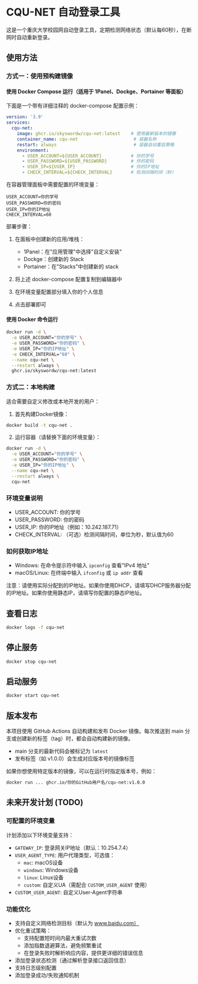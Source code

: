 # CQU-NET 自动登录工具

这是一个重庆大学校园网自动登录工具，定期检测网络状态（默认每60秒），在断网时自动重新登录。

## 使用方法

### 方式一：使用预构建镜像

#### 使用 Docker Compose 运行（适用于 1Panel、Dockge、Portainer 等面板）

下面是一个带有详细注释的 docker-compose 配置示例：

```yaml
version: '3.9'
services:
  cqu-net:
    image: ghcr.io/skyswordw/cqu-net:latest    # 使用最新版本的镜像
    container_name: cqu-net                     # 容器名称
    restart: always                             # 容器自动重启策略
    environment:
      - USER_ACCOUNT=${USER_ACCOUNT}           # 你的学号
      - USER_PASSWORD=${USER_PASSWORD}         # 你的密码
      - USER_IP=${USER_IP}                     # 你的IP地址
      - CHECK_INTERVAL=${CHECK_INTERVAL}       # 检测间隔时间（秒）
```

在容器管理面板中需要配置的环境变量：
```plaintext
USER_ACCOUNT=你的学号
USER_PASSWORD=你的密码
USER_IP=你的IP地址
CHECK_INTERVAL=60
```

部署步骤：
1. 在面板中创建新的应用/堆栈：
   - 1Panel：在"应用管理"中选择"自定义安装"
   - Dockge：创建新的 Stack
   - Portainer：在"Stacks"中创建新的 stack

2. 将上述 docker-compose 配置复制到编辑器中

3. 在环境变量配置部分填入你的个人信息

4. 点击部署即可

#### 使用 Docker 命令运行

```bash
docker run -d \
  -e USER_ACCOUNT="你的学号" \
  -e USER_PASSWORD="你的密码" \
  -e USER_IP="你的IP地址" \
  -e CHECK_INTERVAL="60" \
  --name cqu-net \
  --restart always \
  ghcr.io/skyswordw/cqu-net:latest
```

### 方式二：本地构建

适合需要自定义修改或本地开发的用户：

1. 首先构建Docker镜像：
```bash
docker build -t cqu-net .
```

2. 运行容器（请替换下面的环境变量）：
```bash
docker run -d \
  -e USER_ACCOUNT="你的学号" \
  -e USER_PASSWORD="你的密码" \
  -e USER_IP="你的IP地址" \
  --name cqu-net \
  --restart always \
  cqu-net
```

### 环境变量说明
- USER_ACCOUNT: 你的学号
- USER_PASSWORD: 你的密码
- USER_IP: 你的IP地址（例如：10.242.187.71）
- CHECK_INTERVAL: （可选）检测间隔时间，单位为秒，默认值为60

### 如何获取IP地址
- Windows: 在命令提示符中输入 `ipconfig` 查看"IPv4 地址"
- macOS/Linux: 在终端中输入 `ifconfig` 或 `ip addr` 查看

注意：请使用实际分配到的IP地址。如果你使用DHCP，请填写DHCP服务器分配的IP地址。如果你使用静态IP，请填写你配置的静态IP地址。

## 查看日志
```bash
docker logs -f cqu-net
```

## 停止服务
```bash
docker stop cqu-net
```

## 启动服务
```bash
docker start cqu-net
```

## 版本发布

本项目使用 GitHub Actions 自动构建和发布 Docker 镜像。每次推送到 main 分支或创建新的标签（tag）时，都会自动构建新的镜像。

- main 分支的最新代码会被标记为 `latest`
- 发布标签（如 v1.0.0）会生成对应版本号的镜像标签

如果你想使用特定版本的镜像，可以在运行时指定版本号，例如：
```bash
docker run ... ghcr.io/你的GitHub用户名/cqu-net:v1.0.0
```

## 未来开发计划 (TODO)

### 可配置的环境变量
计划添加以下环境变量支持：
- `GATEWAY_IP`: 登录网关IP地址（默认：10.254.7.4）
- `USER_AGENT_TYPE`: 用户代理类型，可选值：
  - `mac`: macOS设备
  - `windows`: Windows设备
  - `linux`: Linux设备
  - `custom`: 自定义UA（需配合 `CUSTOM_USER_AGENT` 使用）
- `CUSTOM_USER_AGENT`: 自定义User-Agent字符串

### 功能优化
- 支持自定义网络检测目标（默认为 www.baidu.com）
- 优化重试策略：
  - 支持配置短时间内最大重试次数
  - 添加指数退避算法，避免频繁重试
  - 在登录失败时解析响应内容，提供更详细的错误信息
- 添加登录状态检测（通过解析登录接口返回信息）
- 支持日志级别配置
- 添加登录成功/失败通知机制 
